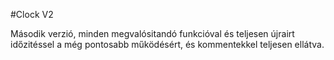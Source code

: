 #Clock V2

Második verzió, minden megvalósitandó funkcióval és teljesen újrairt időzitéssel a még pontosabb működésért, és kommentekkel teljesen ellátva.